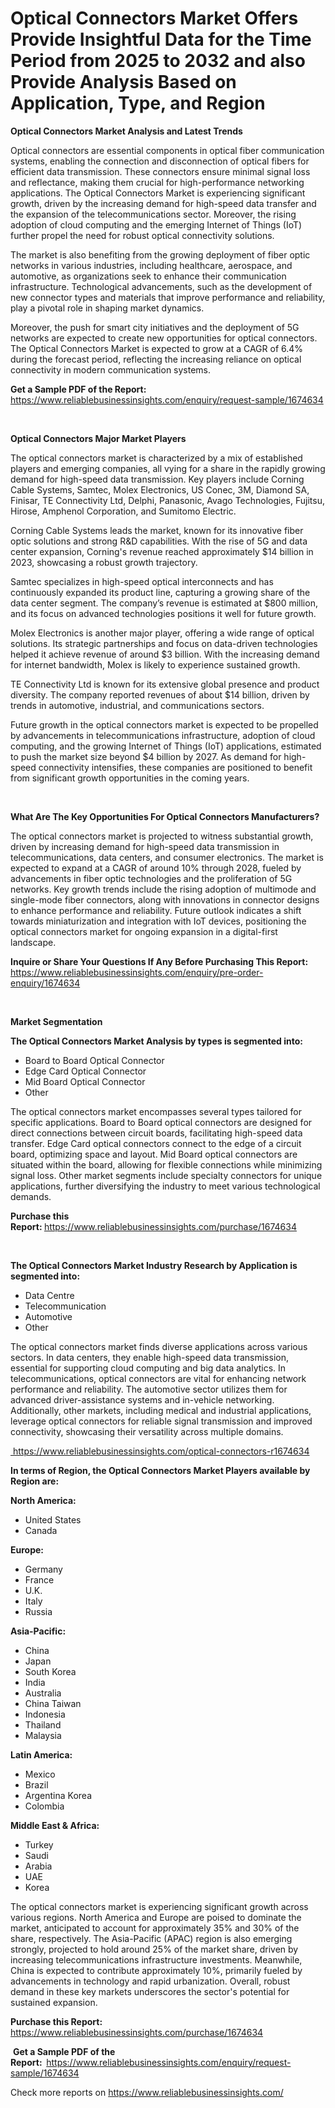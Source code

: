 <p><h1>Optical Connectors Market Offers Provide Insightful Data for the Time Period from 2025 to 2032 and also Provide Analysis Based on Application, Type, and Region</h1></p><p><strong>Optical Connectors Market Analysis and Latest Trends</strong></p>
<p><p>Optical connectors are essential components in optical fiber communication systems, enabling the connection and disconnection of optical fibers for efficient data transmission. These connectors ensure minimal signal loss and reflectance, making them crucial for high-performance networking applications. The Optical Connectors Market is experiencing significant growth, driven by the increasing demand for high-speed data transfer and the expansion of the telecommunications sector. Moreover, the rising adoption of cloud computing and the emerging Internet of Things (IoT) further propel the need for robust optical connectivity solutions.</p><p>The market is also benefiting from the growing deployment of fiber optic networks in various industries, including healthcare, aerospace, and automotive, as organizations seek to enhance their communication infrastructure. Technological advancements, such as the development of new connector types and materials that improve performance and reliability, play a pivotal role in shaping market dynamics. </p><p>Moreover, the push for smart city initiatives and the deployment of 5G networks are expected to create new opportunities for optical connectors. The Optical Connectors Market is expected to grow at a CAGR of 6.4% during the forecast period, reflecting the increasing reliance on optical connectivity in modern communication systems.</p></p>
<p><strong>Get a Sample PDF of the Report:&nbsp;</strong> <a href="https://www.reliablebusinessinsights.com/enquiry/request-sample/1674634?utm_campaign=2290&utm_medium=2&utm_source=Github&utm_content=ia&utm_term=06042025&utm_id=optical-connectors">https://www.reliablebusinessinsights.com/enquiry/request-sample/1674634</a></p>
<p>&nbsp;</p>
<p><strong>Optical Connectors Major Market Players</strong></p>
<p><p>The optical connectors market is characterized by a mix of established players and emerging companies, all vying for a share in the rapidly growing demand for high-speed data transmission. Key players include Corning Cable Systems, Samtec, Molex Electronics, US Conec, 3M, Diamond SA, Finisar, TE Connectivity Ltd, Delphi, Panasonic, Avago Technologies, Fujitsu, Hirose, Amphenol Corporation, and Sumitomo Electric.</p><p>Corning Cable Systems leads the market, known for its innovative fiber optic solutions and strong R&D capabilities. With the rise of 5G and data center expansion, Corning's revenue reached approximately $14 billion in 2023, showcasing a robust growth trajectory.</p><p>Samtec specializes in high-speed optical interconnects and has continuously expanded its product line, capturing a growing share of the data center segment. The company’s revenue is estimated at $800 million, and its focus on advanced technologies positions it well for future growth.</p><p>Molex Electronics is another major player, offering a wide range of optical solutions. Its strategic partnerships and focus on data-driven technologies helped it achieve revenue of around $3 billion. With the increasing demand for internet bandwidth, Molex is likely to experience sustained growth.</p><p>TE Connectivity Ltd is known for its extensive global presence and product diversity. The company reported revenues of about $14 billion, driven by trends in automotive, industrial, and communications sectors.</p><p>Future growth in the optical connectors market is expected to be propelled by advancements in telecommunications infrastructure, adoption of cloud computing, and the growing Internet of Things (IoT) applications, estimated to push the market size beyond $4 billion by 2027. As demand for high-speed connectivity intensifies, these companies are positioned to benefit from significant growth opportunities in the coming years.</p></p>
<p>&nbsp;</p>
<p><strong>What Are The Key Opportunities For Optical Connectors Manufacturers?</strong></p>
<p><p>The optical connectors market is projected to witness substantial growth, driven by increasing demand for high-speed data transmission in telecommunications, data centers, and consumer electronics. The market is expected to expand at a CAGR of around 10% through 2028, fueled by advancements in fiber optic technologies and the proliferation of 5G networks. Key growth trends include the rising adoption of multimode and single-mode fiber connectors, along with innovations in connector designs to enhance performance and reliability. Future outlook indicates a shift towards miniaturization and integration with IoT devices, positioning the optical connectors market for ongoing expansion in a digital-first landscape.</p></p>
<p><strong>Inquire or Share Your Questions If Any Before Purchasing This Report:</strong> <a href="https://www.reliablebusinessinsights.com/enquiry/pre-order-enquiry/1674634?utm_campaign=2290&utm_medium=2&utm_source=Github&utm_content=ia&utm_term=06042025&utm_id=optical-connectors">https://www.reliablebusinessinsights.com/enquiry/pre-order-enquiry/1674634</a></p>
<p>&nbsp;</p>
<p><strong>Market Segmentation</strong></p>
<p><strong>The Optical Connectors Market Analysis by types is segmented into:</strong></p>
<p><ul><li>Board to Board Optical Connector</li><li>Edge Card Optical Connector</li><li>Mid Board Optical Connector</li><li>Other</li></ul></p>
<p><p>The optical connectors market encompasses several types tailored for specific applications. Board to Board optical connectors are designed for direct connections between circuit boards, facilitating high-speed data transfer. Edge Card optical connectors connect to the edge of a circuit board, optimizing space and layout. Mid Board optical connectors are situated within the board, allowing for flexible connections while minimizing signal loss. Other market segments include specialty connectors for unique applications, further diversifying the industry to meet various technological demands.</p></p>
<p><strong>Purchase this Report:&nbsp;</strong><a href="https://www.reliablebusinessinsights.com/purchase/1674634?utm_campaign=2290&utm_medium=2&utm_source=Github&utm_content=ia&utm_term=06042025&utm_id=optical-connectors">https://www.reliablebusinessinsights.com/purchase/1674634</a></p>
<p>&nbsp;</p>
<p><strong>The Optical Connectors Market Industry Research by Application is segmented into:</strong></p>
<p><ul><li>Data Centre</li><li>Telecommunication</li><li>Automotive</li><li>Other</li></ul></p>
<p><p>The optical connectors market finds diverse applications across various sectors. In data centers, they enable high-speed data transmission, essential for supporting cloud computing and big data analytics. In telecommunications, optical connectors are vital for enhancing network performance and reliability. The automotive sector utilizes them for advanced driver-assistance systems and in-vehicle networking. Additionally, other markets, including medical and industrial applications, leverage optical connectors for reliable signal transmission and improved connectivity, showcasing their versatility across multiple domains.</p></p>
<p><a href="https://www.reliablebusinessinsights.com/optical-connectors-r1674634?utm_campaign=2290&utm_medium=2&utm_source=Github&utm_content=ia&utm_term=06042025&utm_id=optical-connectors">&nbsp;https://www.reliablebusinessinsights.com/optical-connectors-r1674634</a></p>
<p><strong>In terms of Region, the Optical Connectors Market Players available by Region are:</strong></p>
<p>
    <p> <strong> North America: </strong>
        <ul>
            <li>United States</li>
            <li>Canada</li>
        </ul>
        </p> 
    <p> <strong> Europe: </strong>
        <ul>
            <li>Germany</li>
            <li>France</li>
            <li>U.K.</li>
            <li>Italy</li>
            <li>Russia</li>
        </ul>
        </p> 
    <p> <strong> Asia-Pacific: </strong>
        <ul>
            <li>China</li>
            <li>Japan</li>
            <li>South Korea</li>
            <li>India</li>
            <li>Australia</li>
            <li>China Taiwan</li>
            <li>Indonesia</li>
            <li>Thailand</li>
            <li>Malaysia</li>
        </ul>
        </p> 
    <p> <strong> Latin America: </strong>
        <ul>
            <li>Mexico</li>
            <li>Brazil</li>
            <li>Argentina Korea</li>
            <li>Colombia</li>
        </ul>
        </p> 
    <p> <strong> Middle East & Africa: </strong>
        <ul>
            <li>Turkey</li>
            <li>Saudi</li>
            <li>Arabia</li>
            <li>UAE</li>
            <li>Korea</li>
        </ul>
    </p>
    </p>
<p><p>The optical connectors market is experiencing significant growth across various regions. North America and Europe are poised to dominate the market, anticipated to account for approximately 35% and 30% of the share, respectively. The Asia-Pacific (APAC) region is also emerging strongly, projected to hold around 25% of the market share, driven by increasing telecommunications infrastructure investments. Meanwhile, China is expected to contribute approximately 10%, primarily fueled by advancements in technology and rapid urbanization. Overall, robust demand in these key markets underscores the sector's potential for sustained expansion.</p></p>
<p><strong>Purchase this Report: </strong><a href="https://www.reliablebusinessinsights.com/purchase/1674634?utm_campaign=2290&utm_medium=2&utm_source=Github&utm_content=ia&utm_term=06042025&utm_id=optical-connectors">https://www.reliablebusinessinsights.com/purchase/1674634</a></p>
<p>&nbsp;<strong>Get a Sample PDF of the Report:&nbsp;&nbsp;</strong><a href="https://www.reliablebusinessinsights.com/enquiry/request-sample/1674634?utm_campaign=2290&utm_medium=2&utm_source=Github&utm_content=ia&utm_term=06042025&utm_id=optical-connectors">https://www.reliablebusinessinsights.com/enquiry/request-sample/1674634</a></p>
<p><strong></strong></p>
<p>Check more reports on <a href="https://www.reliablebusinessinsights.com/?utm_campaign=2290&utm_medium=2&utm_source=Github&utm_content=ia&utm_term=06042025&utm_id=optical-connectors">https://www.reliablebusinessinsights.com/</a></p>